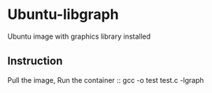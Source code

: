# Ubuntu-libgraph
Ubuntu image with graphics library installed

## Instruction
Pull the image, Run the container
::
    gcc -o test test.c -lgraph

